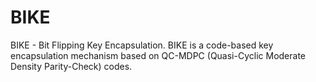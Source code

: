 # BIKE
BIKE - Bit Flipping Key Encapsulation.
BIKE is a code-based key encapsulation mechanism based on QC-MDPC (Quasi-Cyclic Moderate Density Parity-Check) codes. 
